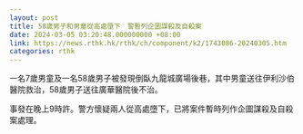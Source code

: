```yaml
---
layout: post
title: 58歲男子和男童從高處墮下　警暫列企圖謀殺及自殺案
date: 2024-03-05 03:20:48.000000000 +08:00
link: https://news.rthk.hk/rthk/ch/component/k2/1743086-20240305.htm
categories: rthk
---
```


一名7歲男童及一名58歲男子被發現倒臥九龍城廣場後巷，其中男童送往伊利沙伯醫院救治，58歲男子送往廣華醫院後不治。

事發在晚上9時許。警方懷疑兩人從高處墮下，已將案件暫時列作企圖謀殺及自殺案處理。
